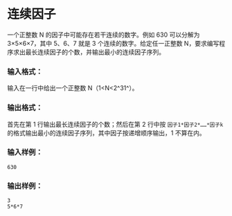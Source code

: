 # 连续因子
一个正整数 N 的因子中可能存在若干连续的数字。例如 630 可以分解为 3×5×6×7，其中 5、6、7 就是 3 个连续的数字。给定任一正整数 N，要求编写程序求出最长连续因子的个数，并输出最小的连续因子序列。

### 输入格式：
输入在一行中给出一个正整数 N（1<N<2^31^）。

### 输出格式：
首先在第 1 行输出最长连续因子的个数；然后在第 2 行中按 `因子1*因子2*……*因子k` 的格式输出最小的连续因子序列，其中因子按递增顺序输出，1 不算在内。

### 输入样例：
```
630
```
### 输出样例：
```
3
5*6*7
```